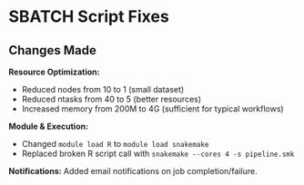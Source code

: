 # SBATCH Script Fixes

## Changes Made

**Resource Optimization:**
- Reduced nodes from 10 to 1 (small dataset)
- Reduced ntasks from 40 to 5 (better resources)  
- Increased memory from 200M to 4G (sufficient for typical workflows)

**Module & Execution:**
- Changed `module load R` to `module load snakemake`
- Replaced broken R script call with `snakemake --cores 4 -s pipeline.smk`

**Notifications:**
Added email notifications on job completion/failure.
